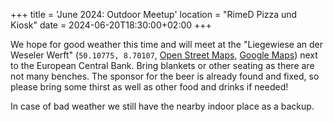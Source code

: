 +++
title = 'June 2024: Outdoor Meetup'
location = "RimeD Pizza und Kiosk"
date = 2024-06-20T18:30:00+02:00
+++

We hope for good weather this time and will meet at the "Liegewiese an der Weseler Werft" (`50.10775, 8.70107`, [Open Street Maps](https://www.openstreetmap.org/way/73510354), [Google Maps](https://maps.app.goo.gl/rZgMhJbkc1QGWpu38)) next to the European Central Bank. Bring blankets or other seating as there are not many benches. The sponsor for the beer is already found and fixed, so please bring some thirst as well as other food and drinks if needed!

In case of bad weather we still have the nearby indoor place as a backup.
